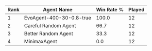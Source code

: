 | Rank | Agent Name | Win Rate % | Played |
|------|------------|----------|--------|
| 1 | EvoAgent-400-30-0.8-true | 100.0 | 12 |
| 2 | Careful Random Agent | 66.7 | 12 |
| 3 | Better Random Agent | 33.3 | 12 |
| 4 | MinimaxAgent | 0.0 | 12 |